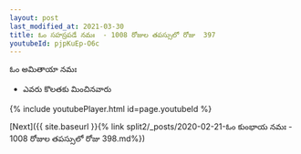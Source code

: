 ```yaml
---
layout: post
last_modified_at: 2021-03-30
title: ఓం సహస్రపడే నమః  - 1008 రోజుల తపస్సులో రోజు  397
youtubeId: pjpKuEp-O6c
---
```

 
 
 ఓం అమితాయా నమః  
 
 -  ఎవరు కొలతకు మించినవారు 
 
  
 
  
 
 
 
 
 
 


{% include youtubePlayer.html id=page.youtubeId %}
 
[Next]({{ site.baseurl }}{% link  split2/_posts/2020-02-21-ఓం కుంభాయ నమః  - 1008 రోజుల తపస్సులో రోజు  398.md%})
 
